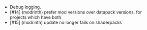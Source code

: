 - Debug logging.
- [#14] (modrinth) prefer mod versions over datapack versions, for projects which have both
- [#15] (modrinth) update no longer fails on shaderpacks
